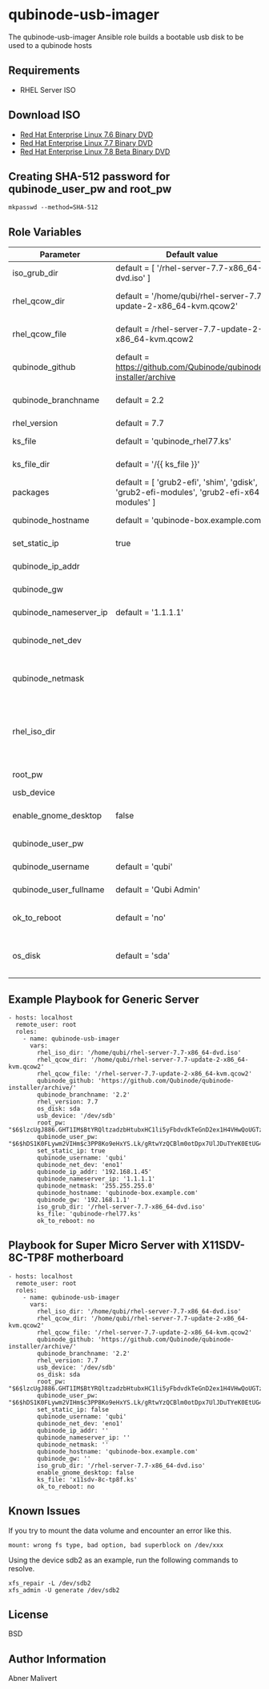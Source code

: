 qubinode-usb-imager
=========

The qubinode-usb-imager Ansible role builds a bootable usb disk to be used to a qubinode hosts

Requirements
------------

- RHEL Server ISO


Download ISO
------------
* [Red Hat Enterprise Linux 7.6 Binary DVD](https://access.redhat.com/downloads/content/69/ver=/rhel---7/7.6/x86_64/product-software)
* [Red Hat Enterprise Linux 7.7 Binary DVD](https://access.redhat.com/downloads/content/69/ver=/rhel---7/7.7/x86_64/product-software)
* [Red Hat Enterprise Linux 7.8 Beta Binary DVD](https://access.redhat.com/downloads/content/69/ver=/rhel---7/7.8%20Beta/x86_64/product-software)

Creating SHA-512 password for qubinode_user_pw and root_pw
------------
```
mkpasswd --method=SHA-512
```

Role Variables
--------------

| Parameter | Default value | Description |
| --- | --- | --- |
| iso_grub_dir  | default = [ '/rhel-server-7.7-x86_64-dvd.iso' ]  | set ISO variable in qubinode kickstart file  |
| rhel_qcow_dir | default = '/home/qubi/rhel-server-7.7-update-2-x86_64-kvm.qcow2' | default RHEL qcow images to be used in qubinode installation | 
| rhel_qcow_file | default = /rhel-server-7.7-update-2-x86_64-kvm.qcow2 | default RHEL qcow images to be used in qubinode installation | 
| qubinode_github | default = https://github.com/Qubinode/qubinode-installer/archive | qubinode url to pull qubinode code | 
| qubinode_branchname | default = 2.2 | qubinode releasae branch that you would like to use | 
| rhel_version  | default = 7.7 | set RHEL Version  |
| ks_file | default = 'qubinode_rhel77.ks' | set KS variable in qubinode kickstart file |
| ks_file_dir   | default = '/{{ ks_file }}'   |  set KS variable directory  |
| packages | default = [ 'grub2-efi', 'shim', 'gdisk', 'grub2-efi-modules', 'grub2-efi-x64-modules' ] | required packages |
| qubinode_hostname | default = 'qubinode-box.example.com' | hostname for qubinode server |
| set_static_ip  | true  | Configures machine with static ip  |
| qubinode_ip_addr | | qubinode host default network ip address |
| qubinode_gw | | qubinode host default network gateway
| qubinode_nameserver_ip | default = '1.1.1.1' | DNS server for qubinode server |
| qubinode_net_dev | | qubinode network device(exanple: 'eno1')
| qubinode_netmask | | qubinode host default network netmask(example: '255.255.255.0) |
| rhel_iso_dir | | location  of rhel-server-7.7-x86_64-dvd.iso (example: '/home/qubiuser/rhel-server-7.7-x86_64-dvd.iso') |
| root_pw | | root password for qubinode box
| usb_device | | example: '/dev/sdc' |
| enable_gnome_desktop  | false  |  Set to true if you would like to install gnome desktop.  |
| qubinode_user_pw | | qubinode host default qubi user password |
| qubinode_username | default = 'qubi'| qubinode admin user username |
| qubinode_user_fullname | default = 'Qubi Admin'| qubinode admin user full name |
| ok_to_reboot | default = 'no' | reboot your workstation/host if partprobe fails |
| os_disk | default = 'sda' | the name of the first disk on your device where the os gets installed |

Example Playbook for Generic Server
----------------
```
- hosts: localhost
  remote_user: root
  roles:
    - name: qubinode-usb-imager
      vars:
        rhel_iso_dir: '/home/qubi/rhel-server-7.7-x86_64-dvd.iso'
        rhel_qcow_dir: '/home/qubi/rhel-server-7.7-update-2-x86_64-kvm.qcow2'
        rhel_qcow_file: '/rhel-server-7.7-update-2-x86_64-kvm.qcow2'
        qubinode_github: 'https://github.com/Qubinode/qubinode-installer/archive/'
        qubinode_branchname: '2.2'
        rhel_version: 7.7
        os_disk: sda
        usb_device: '/dev/sdb'
        root_pw: "$6$lzcUgJ886.GHT1IM$BtYRQltzadzbHtubxHC1li5yFbdvdkTeGnD2ex1H4VHwQoUGTz22UHyUondkHu/wG515sFuztuesrwC7s.Xkd/"
        qubinode_user_pw: "$6$hDS1K0FLywm2VIHm$c3PP8Ko9eHxYS.Lk/gRtwYzQCBlm0otDpx7UlJDuTYeK0EtUG40kS/gXKgMAaZ71NavoEsCHTnamQVCuofQh1/"
        set_static_ip: true
        qubinode_username: 'qubi'
        qubinode_net_dev: 'eno1'
        qubinode_ip_addr: '192.168.1.45'
        qubinode_nameserver_ip: '1.1.1.1'
        qubinode_netmask: '255.255.255.0'
        qubinode_hostname: 'qubinode-box.example.com'
        qubinode_gw: '192.168.1.1'
        iso_grub_dir: '/rhel-server-7.7-x86_64-dvd.iso'
        ks_file: 'qubinode-rhel77.ks'
        ok_to_reboot: no
```

Playbook for Super Micro Server with X11SDV-8C-TP8F motherboard
----------------
```
- hosts: localhost
  remote_user: root
  roles:
    - name: qubinode-usb-imager
      vars:
        rhel_iso_dir: '/home/qubi/rhel-server-7.7-x86_64-dvd.iso'
        rhel_qcow_dir: '/home/qubi/rhel-server-7.7-update-2-x86_64-kvm.qcow2'
        rhel_qcow_file: '/rhel-server-7.7-update-2-x86_64-kvm.qcow2'
        qubinode_github: 'https://github.com/Qubinode/qubinode-installer/archive/'
        qubinode_branchname: '2.2'
        rhel_version: 7.7
        usb_device: '/dev/sdb'
        os_disk: sda
        root_pw: "$6$lzcUgJ886.GHT1IM$BtYRQltzadzbHtubxHC1li5yFbdvdkTeGnD2ex1H4VHwQoUGTz22UHyUondkHu/wG515sFuztuesrwC7s.Xkd/"
        qubinode_user_pw: "$6$hDS1K0FLywm2VIHm$c3PP8Ko9eHxYS.Lk/gRtwYzQCBlm0otDpx7UlJDuTYeK0EtUG40kS/gXKgMAaZ71NavoEsCHTnamQVCuofQh1/"
        set_static_ip: false
        qubinode_username: 'qubi'
        qubinode_net_dev: 'eno1'
        qubinode_ip_addr: ''
        qubinode_nameserver_ip: ''
        qubinode_netmask: ''
        qubinode_hostname: 'qubinode-box.example.com'
        qubinode_gw: ''
        iso_grub_dir: '/rhel-server-7.7-x86_64-dvd.iso'
        enable_gnome_desktop: false
        ks_file: 'x11sdv-8c-tp8f.ks'
        ok_to_reboot: no
```

Known Issues
------------

If you try to mount the data volume and encounter an error like this.

```
mount: wrong fs type, bad option, bad superblock on /dev/xxx
```

Using the device sdb2 as an example, run the following commands to resolve.

```
xfs_repair -L /dev/sdb2
xfs_admin -U generate /dev/sdb2
```

License
-------

BSD

Author Information
------------------
Abner Malivert
